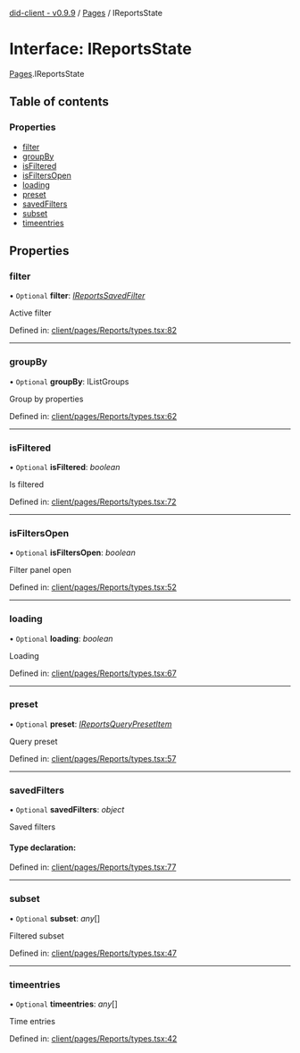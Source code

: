 [did-client - v0.9.9](../README.md) / [Pages](../modules/pages.md) / IReportsState

# Interface: IReportsState

[Pages](../modules/pages.md).IReportsState

## Table of contents

### Properties

- [filter](pages.ireportsstate.md#filter)
- [groupBy](pages.ireportsstate.md#groupby)
- [isFiltered](pages.ireportsstate.md#isfiltered)
- [isFiltersOpen](pages.ireportsstate.md#isfiltersopen)
- [loading](pages.ireportsstate.md#loading)
- [preset](pages.ireportsstate.md#preset)
- [savedFilters](pages.ireportsstate.md#savedfilters)
- [subset](pages.ireportsstate.md#subset)
- [timeentries](pages.ireportsstate.md#timeentries)

## Properties

### filter

• `Optional` **filter**: [*IReportsSavedFilter*](pages.ireportssavedfilter.md)

Active filter

Defined in: [client/pages/Reports/types.tsx:82](https://github.com/Puzzlepart/did/blob/dev/client/pages/Reports/types.tsx#L82)

___

### groupBy

• `Optional` **groupBy**: IListGroups

Group by properties

Defined in: [client/pages/Reports/types.tsx:62](https://github.com/Puzzlepart/did/blob/dev/client/pages/Reports/types.tsx#L62)

___

### isFiltered

• `Optional` **isFiltered**: *boolean*

Is filtered

Defined in: [client/pages/Reports/types.tsx:72](https://github.com/Puzzlepart/did/blob/dev/client/pages/Reports/types.tsx#L72)

___

### isFiltersOpen

• `Optional` **isFiltersOpen**: *boolean*

Filter panel open

Defined in: [client/pages/Reports/types.tsx:52](https://github.com/Puzzlepart/did/blob/dev/client/pages/Reports/types.tsx#L52)

___

### loading

• `Optional` **loading**: *boolean*

Loading

Defined in: [client/pages/Reports/types.tsx:67](https://github.com/Puzzlepart/did/blob/dev/client/pages/Reports/types.tsx#L67)

___

### preset

• `Optional` **preset**: [*IReportsQueryPresetItem*](pages.ireportsquerypresetitem.md)

Query preset

Defined in: [client/pages/Reports/types.tsx:57](https://github.com/Puzzlepart/did/blob/dev/client/pages/Reports/types.tsx#L57)

___

### savedFilters

• `Optional` **savedFilters**: *object*

Saved filters

#### Type declaration:

Defined in: [client/pages/Reports/types.tsx:77](https://github.com/Puzzlepart/did/blob/dev/client/pages/Reports/types.tsx#L77)

___

### subset

• `Optional` **subset**: *any*[]

Filtered subset

Defined in: [client/pages/Reports/types.tsx:47](https://github.com/Puzzlepart/did/blob/dev/client/pages/Reports/types.tsx#L47)

___

### timeentries

• `Optional` **timeentries**: *any*[]

Time entries

Defined in: [client/pages/Reports/types.tsx:42](https://github.com/Puzzlepart/did/blob/dev/client/pages/Reports/types.tsx#L42)
